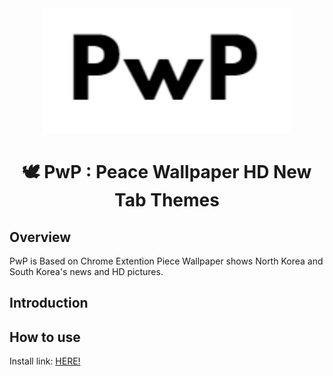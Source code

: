 <div align="middle">
<img src="https://raw.githubusercontent.com/bbvch13531/PwP/master/images/logo.png" height="200px" >
</div>

<h1 align="center">🕊️ PwP : Peace Wallpaper HD New Tab Themes</h1>


## Overview
PwP is Based on Chrome Extention Piece Wallpaper shows North Korea and South Korea's news and HD pictures.

## Introduction

## How to use
Install link: <a href="#">HERE!</a>

